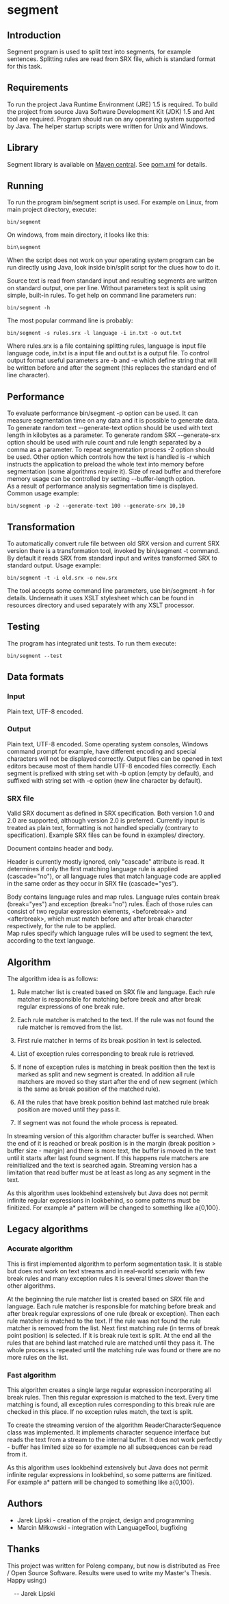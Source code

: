 # segment

## Introduction

Segment program is used to split text into segments, for example sentences.
Splitting rules are read from SRX file, which is standard format for this task. 

## Requirements

To run the project Java Runtime Environment (JRE) 1.5 is required.
To build the project from source Java Software Development Kit (JDK) 1.5 and Ant tool are required. 
Program should run on any operating system supported by Java. 
The helper startup scripts were written for Unix and Windows.

## Library

Segment library is available on [Maven central](http://search.maven.org/#search|ga|1|net.loomchild.segment).
See [pom.xml](segment/pom.xml) for details.

## Running

To run the program bin/segment script is used. 
For example on Linux, from main project directory, execute:

    bin/segment

On windows, from main directory, it looks like this:

    bin\segment

When the script does not work on your operating system program can be run 
directly using Java, look inside bin/split script for the clues how to do it.

Source text is read from standard input and resulting segments are written
on standard output, one per line. 
Without parameters text is split using simple, built-in rules.
To get help on command line parameters run:

    bin/segment -h

The most popular command line is probably:

    bin/segment -s rules.srx -l language -i in.txt -o out.txt

Where rules.srx is a file containing splitting rules, language is input file
language code, in.txt is a input file and out.txt is a output file.
To control output format useful parameters are -b and -e which define 
string that will be written before and after the segment (this replaces the 
standard end of line character).

## Performance

To evaluate performance bin/segment -p option can be used. It can measure
segmentation time on any data and it is possible to generate data.
To generate random text --generate-text option should be used with text length in kilobytes as a parameter. 
To generate random SRX --generate-srx option should be used with rule count and rule length separated by a comma as a parameter.
To repeat segmentation process -2 option should be used.
Other option which controls how the text is handled is -r which instructs the application to preload the whole text into memory before segmentation (some algorithms require it). 
Size of read buffer and therefore memory usage can be controlled by setting --buffer-length option.  
As a result of performance analysis segmentation time is displayed. Common usage example:

    bin/segment -p -2 --generate-text 100 --generate-srx 10,10

## Transformation

To automatically convert rule file between old SRX version and current SRX version there is a transformation tool, 
invoked by bin/segment -t command. By default it reads SRX from standard input and writes 
transformed SRX to standard output. Usage example:

    bin/segment -t -i old.srx -o new.srx

The tool accepts some command line parameters, use bin/segment -h for details.
Underneath it uses XSLT stylesheet which can be found in resources directory and used 
separately with any XSLT processor.

## Testing

The program has integrated unit tests. To run them execute:

    bin/segment --test

## Data formats

### Input

Plain text, UTF-8 encoded.

### Output

Plain text, UTF-8 encoded. Some operating system consoles, Windows 
command prompt for example, have different encoding and special characters 
will not be displayed correctly. Output files can be opened in text editors
because most of them handle UTF-8 encoded files correctly.
Each segment is prefixed with string set with -b option (empty by default), 
and suffixed with string set with -e option (new line character by default).

### SRX file

Valid SRX document as defined in SRX specification. 
Both version 1.0 and 2.0 are supported, although version 2.0 is preferred. 
Currently input is treated as plain text, formatting is not handled specially 
(contrary to specification). Example SRX files can be found in examples/ directory.

Document contains header and body. 

Header is currently mostly ignored, only "cascade" attribute is
read. It determines if only the first matching language rule is 
applied (cascade="no"), or all language rules that match language code 
are applied in the same order as they occur in SRX file (cascade="yes").

Body contains language rules and map rules. Language rules contain 
break (break="yes") and exception (break="no") rules. Each of those rules
can consist of two regular expression elements, &lt;beforebreak&gt; and 
&lt;afterbreak&gt;, which must match before and after break character respectively, 
for the rule to be applied.  
Map rules specify which language rules will be used to segment the text, 
according to the text language.

## Algorithm

The algorithm idea is as follows:

1. Rule matcher list is created based on SRX file and language. Each rule 
   matcher is responsible for matching before break and after break regular 
   expressions of one break rule.
   			
2. Each rule matcher is matched to the text. If the rule was not found the 
   rule matcher is removed from the list.
   			
3. First rule matcher in terms of its break position in text is selected.
			
4. List of exception rules corresponding to break rule is retrieved.
			
5. If none of exception rules is matching in break position then 
   the text is marked as split and new segment is created. In addition 
   all rule matchers are moved so they start after the end of new segment 
   (which is the same as break position of the matched rule).
			
6. All the rules that have break position behind last matched rule 
   break position are moved until they pass it.
			
7. If segment was not found the whole process is repeated.

In streaming version of this algorithm character buffer is searched. 
When the end of it is reached or break position is in the margin 
(break position > buffer size - margin) and there is more text, 
the buffer is moved in the text until it starts after last found segment. 
If this happens rule matchers are reinitialized and the text is searched again.
Streaming version has a limitation that read buffer must be at least as long 
as any segment in the text.

As this algorithm uses lookbehind extensively but Java does not permit
infinite regular expressions in lookbehind, so some patterns must be finitized. 
For example a* pattern will be changed to something like a{0,100}.

## Legacy algorithms

### Accurate algorithm

This is first implemented algorithm to perform segmentation task. It is stable but does 
not work on text streams and in real-world scenario with few break rules
and many exception rules it is several times slower than the other algorithms.

At the beginning the rule matcher list is created based on SRX file and language. 
Each rule matcher is responsible for matching before break and after break 
regular expressions of one rule (break or exception). 
Then each rule matcher is matched to the text. If the rule was not found the 
rule matcher is removed from the list. Next first matching rule (in terms of 
break point position) is selected. If it is break rule text is split. 
At the end all the rules that are behind last matched rule are matched until 
they pass it. The whole process is repeated until the matching rule was found
or there are no more rules on the list.

### Fast algorithm

This algorithm creates a single large regular expression incorporating all 
break rules. Then this regular expression is matched to the text. Every time
matching is found, all exception rules corresponding to this break rule 
are checked in this place. If no exception rules match, the text is split.

To create the streaming version of the algorithm ReaderCharacterSequence class 
was implemented. 
It implements character sequence interface but reads the text from a stream 
to the internal buffer. It does not work perfectly - buffer has limited size
so for example no all subsequences can be read from it.

As this algorithm uses lookbehind extensively but Java does not permit
infinite regular expressions in lookbehind, so some patterns are finitized. 
For example a* pattern will be changed to something like a{0,100}.

## Authors

* Jarek Lipski - creation of the project, design and programming
* Marcin Miłkowski - integration with LanguageTool, bugfixing

## Thanks

This project was written for Poleng company, but now is distributed as Free / Open Source Software. 
Results were used to write my Master's Thesis. Happy using:)

&nbsp;&nbsp;&nbsp;&nbsp;-- Jarek Lipski

